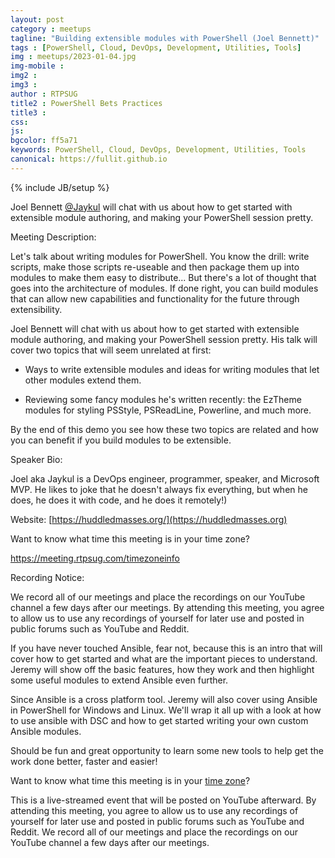 ```yaml
---
layout: post
category : meetups
tagline: "Building extensible modules with PowerShell (Joel Bennett)"
tags : [PowerShell, Cloud, DevOps, Development, Utilities, Tools]
img : meetups/2023-01-04.jpg
img-mobile : 
img2 : 
img3 : 
author : RTPSUG
title2 : PowerShell Bets Practices
title3 : 
css: 
js: 
bgcolor: ff5a71
keywords: PowerShell, Cloud, DevOps, Development, Utilities, Tools
canonical: https://fullit.github.io
---
```

{% include JB/setup %}

Joel Bennett [@Jaykul](https://github.com/Jaykul) will chat with us about how to get started with extensible module authoring, and making your PowerShell session pretty.

<!--more-->

Meeting Description:

Let's talk about writing modules for PowerShell. You know the drill: write scripts, make those scripts re-useable and then package them up into modules to make them easy to distribute... But there's a lot of thought that goes into the architecture of modules. If done right, you can build modules that can allow new capabilities and functionality for the future through extensibility.



Joel Bennett will chat with us about how to get started with extensible module authoring, and making your PowerShell session pretty. His talk will cover two topics that will seem unrelated at first:

- Ways to write extensible modules and ideas for writing modules that let other modules extend them.

- Reviewing some fancy modules he's written recently: the EzTheme modules for styling PSStyle, PSReadLine, Powerline, and much more.



By the end of this demo you see how these two topics are related and how you can benefit if you build modules to be extensible.



Speaker Bio:

Joel aka Jaykul is a DevOps engineer, programmer, speaker, and Microsoft MVP. He likes to joke that he doesn't always fix everything, but when he does, he does it with code, and he does it remotely!)

Website: [https://huddledmasses.org/](https://huddledmasses.org)


Want to know what time this meeting is in your time zone?

https://meeting.rtpsug.com/timezoneinfo



Recording Notice:

We record all of our meetings and place the recordings on our YouTube channel a few days after our meetings. By attending this meeting, you agree to allow us to use any recordings of yourself for later use and posted in public forums such as YouTube and Reddit.


If you have never touched Ansible, fear not, because this is an intro that will cover how to get started and what are the important pieces to understand. Jeremy will show off the basic features, how they work and then highlight some useful modules to extend Ansible even further.

Since Ansible is a cross platform tool. Jeremy will also cover using Ansible in PowerShell for Windows and Linux. We'll wrap it all up with a look at how to use ansible with DSC and how to get started writing your own custom Ansible modules.

Should be fun and great opportunity to learn some new tools to help get the work done better, faster and easier!

Want to know what time this meeting is in your [time zone](https://everytimezone.com/s/62056a49)?

This is a live-streamed event that will be posted on YouTube afterward. By attending this meeting, you agree to allow us to use any recordings of yourself for later use and posted in public forums such as YouTube and Reddit. We record all of our meetings and place the recordings on our YouTube channel a few days after our meetings.
